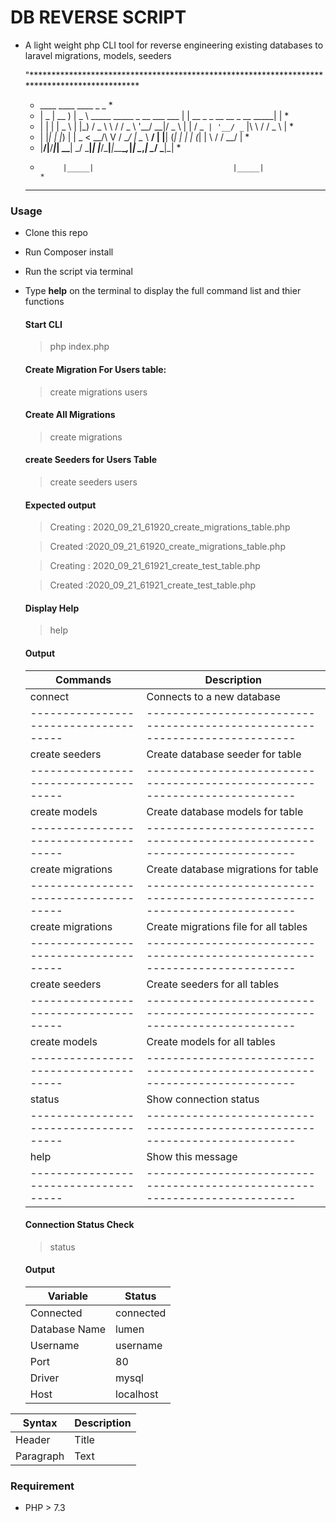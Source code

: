 # DB REVERSE SCRIPT

+ A light weight php CLI tool for reverse engineering existing databases to laravel migrations, models, seeders

    "*********************************************************************************************
    *  ____  ____     ____                                  _                                _  * 
    * |  _ \| __ )   |  _ \ _____   _____ _ __ ___  ___    | |    __ _ _ __ __ _ __    _____| | *
    * | | | |  _ \   | |_) / _ \ \ / / _ \ '__/ __|/ _ \   | |   / _` | '__/ _` |\ \  / / _ \ | *
    * | |_| | |_) |  |  _ <  __/\ V /  __/ |  \__ \  __/   | |__| (_| | | | (_| | \ \/ /  __/ | *
    * |____/|____/___|_| \_\___| \_/ \___|_|  |___/\___|___|_____\__,_|_|  \__,_|  \__/ \___|_| *
    *          |_____|                               |_____|                                    *
    *                                                                                           *   *********************************************************************************************

### Usage

+ Clone this repo
+ Run Composer install
+ Run the script via terminal 
+ Type **help** on the terminal to display the full command list and thier functions

    #### Start CLI

    > php index.php

    #### Create Migration For Users table: 

    > create migrations users

    #### Create All Migrations

    > create migrations

    #### create Seeders for Users Table

    > create seeders users

    #### Expected output

    > Creating : 2020_09_21_61920_create_migrations_table.php

    > Created :2020_09_21_61920_create_migrations_table.php

    > Creating : 2020_09_21_61921_create_test_table.php

    > Created :2020_09_21_61921_create_test_table.php

    #### Display Help

    > help

    #### Output

    |              Commands               |                                Description                                |
    |-------------------------------------|---------------------------------------------------------------------------|
    | connect                             | Connects to a new database                                                |
    |-------------------------------------|---------------------------------------------------------------------------|
    | create seeders <table-name>         | Create database seeder for <table-name> table                             |
    |-------------------------------------|---------------------------------------------------------------------------|
    | create models <table-name>          | Create database models for <table-name> table                             |
    |-------------------------------------|---------------------------------------------------------------------------|
    | create migrations <table-name>      | Create database migrations for <table-name> table                         |
    |-------------------------------------|---------------------------------------------------------------------------|
    | create migrations                   | Create migrations file for all tables                                     |
    |-------------------------------------|---------------------------------------------------------------------------|
    | create seeders                      | Create seeders for all tables                                             |
    |-------------------------------------|---------------------------------------------------------------------------|
    | create models                       | Create models for all tables                                              |
    |-------------------------------------|---------------------------------------------------------------------------|
    | status                              | Show connection status                                                    |
    |-------------------------------------|---------------------------------------------------------------------------|
    | help                                | Show this message                                                         |
    |-------------------------------------|---------------------------------------------------------------------------|

    #### Connection Status Check

    >status 

    #### Output

    |     Variable       |         Status              
    | ------------------ | ---------------------- |
    |    Connected       | connected  
    |    Database Name   | lumen       
    |    Username        | username     
    |    Port            | 80     
    |    Driver          | mysql       
    |    Host            | localhost                


| Syntax      | Description |
| ----------- | ----------- |
| Header      | Title       |
| Paragraph   | Text        |



### Requirement

+ PHP > 7.3
